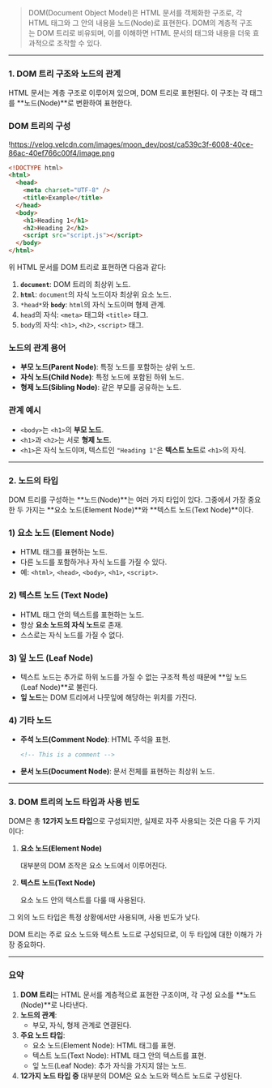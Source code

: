 > DOM(Document Object Model)은 HTML 문서를 객체화한 구조로, 각 HTML 태그와 그 안의 내용을 노드(Node)로 표현한다. DOM의 계층적 구조는 DOM 트리로 비유되며, 이를 이해하면 HTML 문서의 태그와 내용을 더욱 효과적으로 조작할 수 있다.

---

### 1. DOM 트리 구조와 노드의 관계

HTML 문서는 계층 구조로 이루어져 있으며, DOM 트리로 표현된다. 이 구조는 각 태그를 **노드(Node)**로 변환하여 표현한다.

### DOM 트리의 구성

!https://velog.velcdn.com/images/moon_dev/post/ca539c3f-6008-40ce-86ac-40ef766c00f4/image.png

```html
<!DOCTYPE html>
<html>
  <head>
    <meta charset="UTF-8" />
    <title>Example</title>
  </head>
  <body>
    <h1>Heading 1</h1>
    <h2>Heading 2</h2>
    <script src="script.js"></script>
  </body>
</html>
```

위 HTML 문서를 DOM 트리로 표현하면 다음과 같다:

1. **`document`**: DOM 트리의 최상위 노드.
2. **`html`**: `document`의 자식 노드이자 최상위 요소 노드.
3. `*head*`와 **`body`**: `html`의 자식 노드이며 형제 관계.
4. `head`의 자식: `<meta>` 태그와 `<title>` 태그.
5. `body`의 자식: `<h1>`, `<h2>`, `<script>` 태그.

### 노드의 관계 용어

- **부모 노드(Parent Node)**: 특정 노드를 포함하는 상위 노드.
- **자식 노드(Child Node)**: 특정 노드에 포함된 하위 노드.
- **형제 노드(Sibling Node)**: 같은 부모를 공유하는 노드.

### 관계 예시

- `<body>`는 `<h1>`의 **부모 노드**.
- `<h1>`과 `<h2>`는 서로 **형제 노드**.
- `<h1>`은 자식 노드이며, 텍스트인 `"Heading 1"`은 **텍스트 노드**로 `<h1>`의 자식.

---

### 2. 노드의 타입

DOM 트리를 구성하는 **노드(Node)**는 여러 가지 타입이 있다. 그중에서 가장 중요한 두 가지는 **요소 노드(Element Node)**와 **텍스트 노드(Text Node)**이다.

### **1) 요소 노드 (Element Node)**

- HTML 태그를 표현하는 노드.
- 다른 노드를 포함하거나 자식 노드를 가질 수 있다.
- 예: `<html>`, `<head>`, `<body>`, `<h1>`, `<script>`.

### **2) 텍스트 노드 (Text Node)**

- HTML 태그 안의 텍스트를 표현하는 노드.
- 항상 **요소 노드의 자식 노드**로 존재.
- 스스로는 자식 노드를 가질 수 없다.

### **3) 잎 노드 (Leaf Node)**

- 텍스트 노드는 추가로 하위 노드를 가질 수 없는 구조적 특성 때문에 **잎 노드(Leaf Node)**로 불린다.
- **잎 노드**는 DOM 트리에서 나뭇잎에 해당하는 위치를 가진다.

### **4) 기타 노드**

- **주석 노드(Comment Node)**: HTML 주석을 표현.
  ```html
  <!-- This is a comment -->
  ```
- **문서 노드(Document Node)**: 문서 전체를 표현하는 최상위 노드.

---

### 3. DOM 트리의 노드 타입과 사용 빈도

DOM은 총 **12가지 노드 타입**으로 구성되지만, 실제로 자주 사용되는 것은 다음 두 가지이다:

1. **요소 노드(Element Node)**

   대부분의 DOM 조작은 요소 노드에서 이루어진다.

2. **텍스트 노드(Text Node)**

   요소 노드 안의 텍스트를 다룰 때 사용된다.

그 외의 노드 타입은 특정 상황에서만 사용되며, 사용 빈도가 낮다.

DOM 트리는 주로 요소 노드와 텍스트 노드로 구성되므로, 이 두 타입에 대한 이해가 가장 중요하다.

---

### 요약

1. **DOM 트리**는 HTML 문서를 계층적으로 표현한 구조이며, 각 구성 요소를 **노드(Node)**로 나타낸다.
2. **노드의 관계**:
   - 부모, 자식, 형제 관계로 연결된다.
3. **주요 노드 타입**:
   - 요소 노드(Element Node): HTML 태그를 표현.
   - 텍스트 노드(Text Node): HTML 태그 안의 텍스트를 표현.
   - 잎 노드(Leaf Node): 추가 자식을 가지지 않는 노드.
4. **12가지 노드 타입 중** 대부분의 DOM은 요소 노드와 텍스트 노드로 구성된다.
